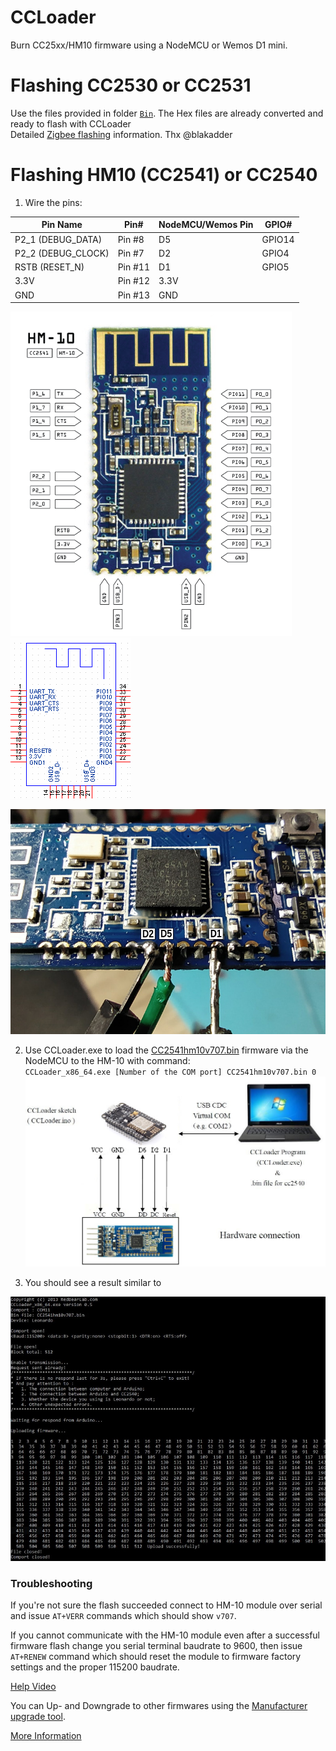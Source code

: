 CCLoader
========

Burn CC25xx/HM10 firmware using a NodeMCU or Wemos D1 mini.

Flashing CC2530 or CC2531
==========================
Use the files provided in folder [`Bin`](/Bin). The Hex files are already converted and ready to flash with CCLoader<br>
Detailed [Zigbee flashing](https://zigbee.blakadder.com/flashing_ccloader.html) information. Thx @blakadder

Flashing HM10 (CC2541) or CC2540
==========================

  
1. Wire the pins:

| Pin Name | Pin# | NodeMCU/Wemos Pin | GPIO# |
| --- | --- | --- | --- |  
| P2_1 (DEBUG_DATA) | Pin #8 | D5 | GPIO14 |
| P2_2 (DEBUG_CLOCK) | Pin #7 | D2 | GPIO4 |
| RSTB (RESET_N)| Pin #11 | D1 | GPIO5 |
| 3.3V | Pin #12 | 3.3V | |  
| GND | Pin #13 | GND | |

![image](hm-10-pinout.png)![image](HM-10-Pinout.png)

![image](wiring-HM-10.jpg)

2. Use CCLoader.exe to load the [CC2541hm10v707.bin](/Bin/CC2541hm10v707.bin) firmware via the NodeMCU to the HM-10 with command:<br>
   `CCLoader_x86_64.exe [Number of the COM port] CC2541hm10v707.bin 0` <br>
![image](CCLoader.jpg)

3. You should see a result similar to

![image](flash-success.jpg)

### Troubleshooting
If you're not sure the flash succeeded connect to HM-10 module over serial and issue `AT+VERR` commands which should show `v707`.

If you cannot communicate with the HM-10 module even after a successful firmware flash change you serial terminal baudrate to 9600, then issue `AT+RENEW` command which should reset the module to firmware factory settings and the proper 115200 baudrate. 

[Help Video](https://www.youtube.com/watch?v=ez3491-v8Og&lc=z23dzv5wvxrkghouvacdp43beqjns0ivud2tbkcab1xw03c010c.1542030938199060) <br>

You can Up- and Downgrade to other firmwares using the [Manufacturer upgrade tool](http://www.jnhuamao.cn/download_rom_en.asp?id=). <br>

[More Information](https://forum.arduino.cc/index.php?topic=393655.0)<br>  

